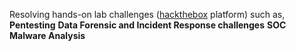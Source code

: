 Resolving hands-on lab challenges ([hackthebox](https://app.hackthebox.com/sherlocks) platform) such as,
**Pentesting**
**Data Forensic and Incident Response challenges**
**SOC**
**Malware Analysis**
